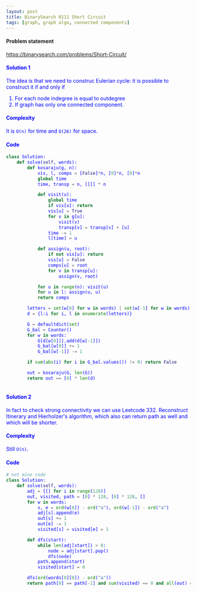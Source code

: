 ```yaml
---
layout: post
title: BinarySearch 0111 Short Circuit
tags: [graph, graph algo, connected components]
---
```


#### Problem statement

<a href="https://binarysearch.com/problems/Short-Circuit/"> <font color = blue>https://binarysearch.com/problems/Short-Circuit/

#### Solution 1
The idea is that we need to construc Eulerian cycle: it is possible to construct it if and only if
1. For each node indegree is equal to outdegree
2. If graph has only one connected component.

#### Complexity
It is `O(n)` for time and `O(26)` for space.

#### Code
```python
class Solution:
    def solve(self, words):
        def kosaraju(g, n):
            vis, l, comps = [False]*n, [0]*n, [0]*n
            global time
            time, transp = n, [[]] * n

            def visit(u):
                global time
                if vis[u]: return
                vis[u] = True
                for v in g[u]:
                    visit(v)
                    transp[v] = transp[v] + [u]
                time -= 1
                l[time] = u

            def assign(u, root):
                if not vis[u]: return
                vis[u] = False
                comps[u] = root
                for v in transp[u]:
                    assign(v, root)

            for u in range(n): visit(u)
            for u in l: assign(u, u)
            return comps

        letters = set(w[0] for w in words) | set(w[-1] for w in words)
        d = {l:i for i, l in enumerate(letters)}

        G = defaultdict(set)
        G_bal = Counter()
        for w in words:
            G[d[w[0]]].add(d[w[-1]])
            G_bal[w[0]] += 1
            G_bal[w[-1]] -= 1

        if sum(abs(i) for i in G_bal.values()) != 0: return False

        out = kosaraju(G, len(G))
        return out == [0] * len(d)
        
```

#### Solution 2
In fact to check strong connectivity we can use Leetcode 332. Reconstruct Itinerary and Hierholzer's algorithm, which also can return path as well and which will be shorter. 

#### Complexity
Still `O(n)`.

#### Code
```python
# not mine code
class Solution:
    def solve(self, words):
        adj = [[] for i in range(128)]
        out, visited, path = [0] * 128, [0] * 128, []
        for w in words:
            s, e = ord(w[0]) - ord("a"), ord(w[-1]) - ord("a")
            adj[s].append(e)
            out[s] += 1
            out[e] -= 1
            visited[s] = visited[e] = 1

        def dfs(start):
            while len(adj[start]) > 0:
                node = adj[start].pop()
                dfs(node)
            path.append(start)
            visited[start] = 0

        dfs(ord(words[0][0]) - ord("a"))
        return path[0] == path[-1] and sum(visited) == 0 and all(out) == 0
```